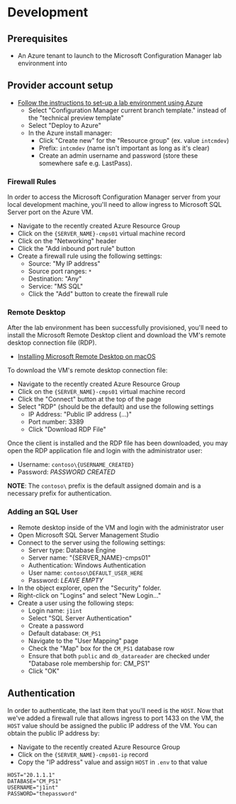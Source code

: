 # Development

## Prerequisites

- An Azure tenant to launch to the Microsoft Configuration Manager lab
  environment into

## Provider account setup

- [Follow the instructions to set-up a lab environment using Azure](https://learn.microsoft.com/en-us/mem/configmgr/core/get-started/azure-template)
  - Select "Configuration Manager current branch template." instead of the
    "technical preview template"
  - Select "Deploy to Azure"
  - In the Azure install manager:
    - Click "Create new" for the "Resource group" (ex. value `intcmdev`)
    - Prefix: `intcmdev` (name isn't important as long as it's clear)
    - Create an admin username and password (store these somewhere safe e.g.
      LastPass).

### Firewall Rules

In order to access the Microsoft Configuration Manager server from your local
development machine, you'll need to allow ingress to Microsoft SQL Server port
on the Azure VM.

- Navigate to the recently created Azure Resource Group
- Click on the `{SERVER_NAME}-cmps01` virtual machine record
- Click on the "Networking" header
- Click the "Add inbound port rule" button
- Create a firewall rule using the following settings:
  - Source: "My IP address"
  - Source port ranges: `*`
  - Destination: "Any"
  - Service: "MS SQL"
  - Click the "Add" button to create the firewall rule

### Remote Desktop

After the lab environment has been successfully provisioned, you'll need to
install the Microsoft Remote Desktop client and download the VM's remote desktop
connection file (RDP).

- [Installing Microsoft Remote Desktop on macOS](https://apps.apple.com/us/app/microsoft-remote-desktop/id1295203466)

To download the VM's remote desktop connection file:

- Navigate to the recently created Azure Resource Group
- Click on the `{SERVER_NAME}-cmps01` virtual machine record
- Click the "Connect" button at the top of the page
- Select "RDP" (should be the default) and use the following settings
  - IP Address: "Public IP address (...)"
  - Port number: 3389
  - Click "Download RDP File"

Once the client is installed and the RDP file has been downloaded, you may open
the RDP application file and login with the administrator user:

- Username: `contoso\{USERNAME_CREATED}`
- Password: _PASSWORD CREATED_

**NOTE**: The `contoso\` prefix is the default assigned domain and is a
necessary prefix for authentication.

### Adding an SQL User

- Remote desktop inside of the VM and login with the administrator user
- Open Microsoft SQL Server Management Studio
- Connect to the server using the following settings:
  - Server type: Database Engine
  - Server name: "{SERVER_NAME}-cmps01"
  - Authentication: Windows Authentication
  - User name: `contoso\DEFAULT_USER_HERE`
  - Password: _LEAVE EMPTY_
- In the object explorer, open the "Security" folder.
- Right-click on "Logins" and select "New Login..."
- Create a user using the following steps:
  - Login name: `j1int`
  - Select "SQL Server Authentication"
  - Create a password
  - Default database: `CM_PS1`
  - Navigate to the "User Mapping" page
  - Check the "Map" box for the `CM_PS1` database row
  - Ensure that both `public` and `db_datareader` are checked under "Database
    role membership for: CM_PS1"
  - Click "OK"

## Authentication

In order to authenticate, the last item that you'll need is the `HOST`. Now that
we've added a firewall rule that allows ingress to port 1433 on the VM, the
`HOST` value should be assigned the public IP address of the VM. You can obtain
the public IP address by:

- Navigate to the recently created Azure Resource Group
- Click on the `{SERVER_NAME}-cmps01-ip` record
- Copy the "IP address" value and assign `HOST` in `.env` to that value

```
HOST="20.1.1.1"
DATABASE="CM_PS1"
USERNAME="j1int"
PASSWORD="thepassword"
```
